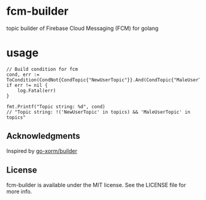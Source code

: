 # fcm-builder
topic builder of Firebase Cloud Messaging (FCM) for golang

# usage
```
// Build condition for fcm
cond, err := ToCondition(CondNot{CondTopic{"NewUserTopic"}}.And(CondTopic{"MaleUserTopic"}))
if err != nil {
    log.Fatal(err)
}

fmt.Printf("Topic string: %d", cond)
// "Topic string: !('NewUserTopic' in topics) && 'MaleUserTopic' in topics"
```

## Acknowledgments
Inspired by [go-xorm/builder](https://github.com/go-xorm/builder)

## License
fcm-builder is available under the MIT license. See the LICENSE file for more info.